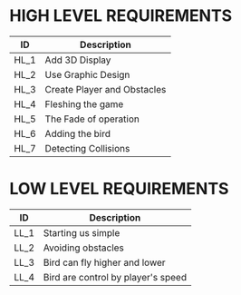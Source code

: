 # HIGH LEVEL REQUIREMENTS
|ID |Description |
|---|---|
|HL_1 |Add 3D Display |
|HL_2 | Use Graphic Design |
|HL_3 |Create Player and Obstacles |
|HL_4 |Fleshing the game |
|HL_5 |The Fade of operation |
|HL_6 |Adding the bird |
|HL_7 |Detecting Collisions |


# LOW LEVEL REQUIREMENTS
|ID |Description |
|---|---|
|LL_1 |Starting us simple |
|LL_2 |Avoiding obstacles |
|LL_3 | Bird can fly higher and lower  |
|LL_4 | Bird are  control by player's speed |